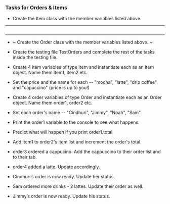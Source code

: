 
### Tasks for Orders & Items

* Create the Item class with the member variables listed above.
_______________________________________________________

```java


```

______________________


*  ~ Create the Order class with the member variables listed above. ~

* Create the testing file TestOrders and complete the rest of the tasks inside the testing file.

* Create 4 item variables of type Item and instantiate each as an Item object. Name them item1, item2 etc.

* Set the price and the name for each -- "mocha", "latte", "drip coffee" and "capuccino" (price is up to you!)

* Create 4 order variables of type Order and instantiate each as an Order object. Name them order1, order2 etc.

* Set each order's name -- "Cindhuri", "Jimmy", "Noah", "Sam".

* Print the order1 variable to the console to see what happens.

* Predict what will happen if you print order1.total

* Add item1 to order2's item list and increment the order's total.

* order3 ordered a cappucino. Add the cappuccino to their order list and to their tab.

* order4 added a latte. Update accordingly.

* Cindhuri’s order is now ready. Update her status.

* Sam ordered more drinks - 2 lattes. Update their order as well.

* Jimmy’s order is now ready. Update his status.